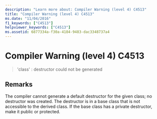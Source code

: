 ```yaml
---
description: "Learn more about: Compiler Warning (level 4) C4513"
title: "Compiler Warning (level 4) C4513"
ms.date: "11/04/2016"
f1_keywords: ["C4513"]
helpviewer_keywords: ["C4513"]
ms.assetid: 6877334a-f30a-4184-9483-dac3348737a4
---
```

# Compiler Warning (level 4) C4513

> 'class' : destructor could not be generated

## Remarks

The compiler cannot generate a default destructor for the given class; no destructor was created. The destructor is in a base class that is not accessible to the derived class. If the base class has a private destructor, make it public or protected.
